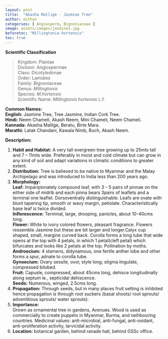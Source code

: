 ```yaml
---
layout: post
title:  "Akasha Mallige - Jasmine Tree"
author: mithun
categories: [ Angiosperm, Bignoniaceae ]
image: assets/images/jasmine1.jpg
beforetoc: "Millingtonia hortensis"
toc: true
---
```


**Scientific Classification**  
>Kingdom:			Plantae  
>Division:			Angiospermae  
>Class:				Dicotyledonae  
>Order:				Lamiales  
>Family:			Bignoniaceae  
>Genus:				*Millingtonia*  
>Species:			*M.hortensis*  
>Scientific Name:	*Millingtonia hortensis* L.f.  

**Common Names:**  
**English:**	Jasmine Tree, Tree Jasmine, Indian Cork Tree.  
**Hindi:** 		Neem Chameli, Akash Neem, Mini Chameli, Neem Chameli.  
**Kannada:**	Akasha Mallige, Beratu, Birte Mara.  
**Marathi:**	Latak Chandani, Kawala Nimb, Buch, Akash Neem.  

**Description:**  
1. **Habit and Habitat:** A very tall evergreen tree growing up to 25mts tall and 7 – 11mts wide. Preferably in moist and cold climate but can grow in any kind of soil and adapt variations in climatic conditions to greater extent.  
2. **Distribution:** Tree is believed to be native to Myanmar and the Malay Archipelago and was introduced to India less than 200 years ago.  
3. **Morphology:**  
**Leaf:** Imparipinnately compound leaf, with 3 – 5 pairs of pinnae on the either side of midrib and each pinna bears 3pairs of leaflets and a terminal one leaflet. Dorsoventrally distinguishable. Leafs are ovate with blunt tapering tip, smooth or wavy margin, petiolate. Characteristically base leaf is twice divided.  
**Inflorescence:** Terminal, large, drooping, panicles, about 10-40cms long.  
**Flower:** White to ivory colored flowers, pleasant fragrance. Flowers ressemble Jasmine but these are bit larger and longer.Calyx cup shaped, small, margine curved back. Corolla forms a long tube that wide opens at the top with 4 petals, in which 1 petal(cleft petal) which bifurcates and looks like 2 petals at the top. Pollination by moths.  
**Androecium:** 4 stamens, didynamous, one fertile anther lobe and other forms a spur, adnate to corolla tube.  
**Gynoecium:** Ovary sessile, ovoi; style long; stigma lingulate, compressed bilobed.  
**Fruit:** Capusle, compressed, about 45cms long, dehisce longitudinally along septum ie., septicidal dehiscence.  
**Seeds:** Numerous, winged, 2.5cms long.
4. **Propagation:** Through seeds, but in many places fruit setting is inhibited hence propagation is through root suckers (basal shoots/ root sprouts/ adventitious sprouts/ water sprouts).  
5. **Importance:**  
Grown as ornamental tree in gardens, Avenues. Wood is used as commercially to create puppets in Myanmar, Burma, and neihbouring countries. Medicinal values: anti-microbial, anti-fungal, anti-oxidant, anti-proliferation activity, larvicidal activity.  
6. **Location:** botanical garden, behind ranade hall, behind GSSc office.  
